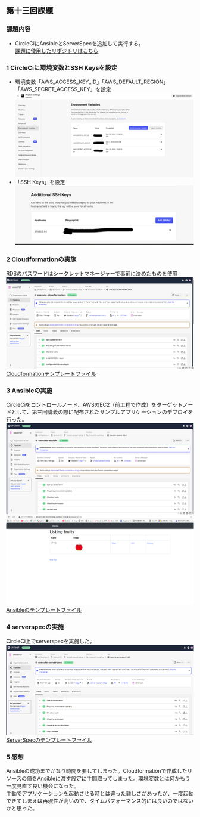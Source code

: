 ## 第十三回課題  
### 課題内容  
- CircleCiにAnsibleとServerSpecを追加して実行する。  
[課題に使用したリポジトリはこちら](https://github.com/shio0727/lecture13.git)  

### 1 CircleCiに環境変数とSSH Keysを設定  
- 環境変数「AWS_ACCESS_KEY_ID」「AWS_DEFAULT_REGION」「AWS_SECRET_ACCESS_KEY」を設定  
![環境変数](img13/1.png)
- 「SSH Keys」を設定  
![SSH](img13/2.png)


### 2 Cloudformationの実施  
RDSのパスワードはシークレットマネージャーで事前に決めたものを使用  
![Cloudformation](img13/cloudformation.png)  
[Cloudformationテンプレートファイル](https://github.com/shio0727/lecture13/tree/main/cloudformation)

### 3 Ansibleの実施  
CircleCiをコントロールノード、AWSのEC2（前工程で作成）をターゲットノードとして、第三回講義の際に配布されたサンプルアプリケーションのデプロイを行った。 
![Ansible](img13/ansible.png)  
![deploy](img13/deploy.png)  
[Ansibleのテンプレートファイル](https://github.com/shio0727/lecture13/tree/main/ansible)  

### 4 serverspecの実施  
CircleCi上でserverspecを実施した。  
![ServerSpec](img13/serverspec.png)
[ServerSpecのテンプレートファイル](https://github.com/shio0727/lecture13/tree/main/serverspec)   
### 5 感想  
Ansibleの成功までかなり時間を要してしまった。Cloudformationで作成したリソースの値をAnsibleに渡す設定に手間取ってしまった。環境変数とは何かもう一度見直す良い機会になった。  
手動でアプリケーションを起動させる時とは違った難しさがあったが、一度起動できてしまえば再現性が高いので、タイムパフォーマンス的には良いのではないかと思った。